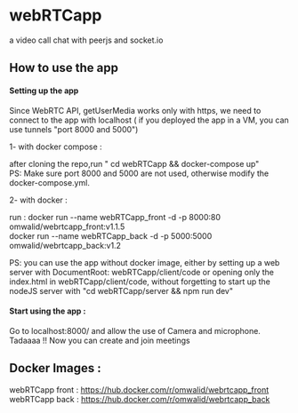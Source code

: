 # webRTCapp
a video call chat with peerjs and socket.io

## How to use the app 
#### Setting up the app 
Since WebRTC API, getUserMedia works only with https, we need to connect to the app with localhost ( if you deployed the app in a VM, you can use tunnels "port 8000 and 5000")

1- with docker compose :
   
   after cloning the repo,run " cd webRTCapp && docker-compose up" <br/>
   PS: Make sure port 8000 and 5000 are not used, otherwise modify the docker-compose.yml.
   
2- with docker : 
   
   run :
     docker run --name webRTCapp_front -d -p 8000:80 omwalid/webrtcapp_front:v1.1.5 <br/>
     docker run --name webRTCapp_back -d -p 5000:5000 omwalid/webrtcapp_back:v1.2
     
PS: you can use the app without docker image, either by setting up a web server with DocumentRoot: webRTCapp/client/code or opening only the index.html in webRTCapp/client/code, without forgetting to start up the nodeJS server with "cd webRTCapp/server && npm run dev"


#### Start using the app :
Go to localhost:8000/ and allow the use of Camera and microphone. Tadaaaa !! Now you can create and join meetings  

## Docker Images : 
webRTCapp front : https://hub.docker.com/r/omwalid/webrtcapp_front  <br/>
webRTCapp back  : https://hub.docker.com/r/omwalid/webrtcapp_back
